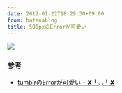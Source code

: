 ```yaml
---
date: 2012-01-22T18:29:30+09:00
from: hatenablog
title: 500pxのErrorが可愛い
---
```


<p><img src="http://dl.dropbox.com/u/5978869/image/20120122_182631.png" class="frame"></p>

<div class="section">
    <h3>参考</h3>

<ul>
<li><a href="http://r7kamura.hatenablog.com/entry/2011/11/30/031544">tumblrのErrorが可愛い - ✘╹◡╹✘</a></li>
</ul>
</div>
